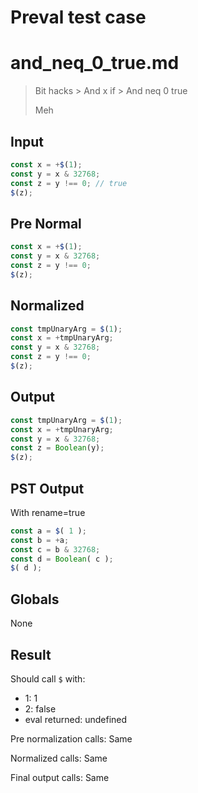 # Preval test case

# and_neq_0_true.md

> Bit hacks > And x if > And neq 0 true
>
> Meh

## Input

`````js filename=intro
const x = +$(1);
const y = x & 32768;
const z = y !== 0; // true
$(z);
`````

## Pre Normal


`````js filename=intro
const x = +$(1);
const y = x & 32768;
const z = y !== 0;
$(z);
`````

## Normalized


`````js filename=intro
const tmpUnaryArg = $(1);
const x = +tmpUnaryArg;
const y = x & 32768;
const z = y !== 0;
$(z);
`````

## Output


`````js filename=intro
const tmpUnaryArg = $(1);
const x = +tmpUnaryArg;
const y = x & 32768;
const z = Boolean(y);
$(z);
`````

## PST Output

With rename=true

`````js filename=intro
const a = $( 1 );
const b = +a;
const c = b & 32768;
const d = Boolean( c );
$( d );
`````

## Globals

None

## Result

Should call `$` with:
 - 1: 1
 - 2: false
 - eval returned: undefined

Pre normalization calls: Same

Normalized calls: Same

Final output calls: Same
